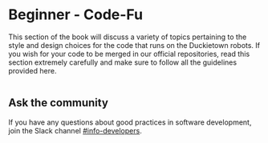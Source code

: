 # Beginner - Code-Fu

This section of the book will discuss a variety of topics pertaining to the style and design choices for the code that runs on the Duckietown robots.
If you wish for your code to be merged in our official repositories, read this section extremely carefully and make sure to follow all the guidelines provided here.

```{tableofcontents}
```

## Ask the community

If you have any questions about good practices in software development, join the Slack channel [#info-developers](https://duckietown.slack.com/archives/CMQLLDAF8).
